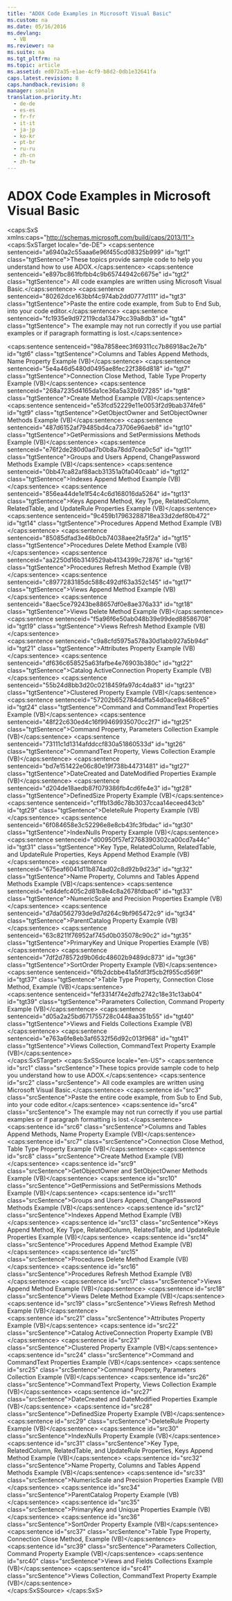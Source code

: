 ```yaml
---
title: "ADOX Code Examples in Microsoft Visual Basic"
ms.custom: na
ms.date: 05/16/2016
ms.devlang: 
  - VB
ms.reviewer: na
ms.suite: na
ms.tgt_pltfrm: na
ms.topic: article
ms.assetid: ed072a35-e1ae-4cf9-b8d2-0db1e32641fa
caps.latest.revision: 8
caps.handback.revision: 8
manager: sonalm
translation.priority.ht: 
  - de-de
  - es-es
  - fr-fr
  - it-it
  - ja-jp
  - ko-kr
  - pt-br
  - ru-ru
  - zh-cn
  - zh-tw
---
```

# ADOX Code Examples in Microsoft Visual Basic
<?xml version="1.0" encoding="utf-8"?>
<caps:SxS xmlns:caps="http://schemas.microsoft.com/build/caps/2013/11">
  <caps:SxSTarget locale="de-DE">
    <developerReferenceWithoutSyntaxDocument xsi:schemaLocation="http://ddue.schemas.microsoft.com/authoring/2003/5 http://dduestorage.blob.core.windows.net/ddueschema/developer.xsd" xmlns="http://ddue.schemas.microsoft.com/authoring/2003/5" xmlns:xlink="http://www.w3.org/1999/xlink" xmlns:xsi="http://www.w3.org/2001/XMLSchema-instance">
      <introduction>
        <para>
          <caps:sentence sentenceid="a6940a2c55aaa6e96f455cd08325b999" id="tgt1" class="tgtSentence">These topics provide sample code to help you understand how to use ADOX.</caps:sentence>
          <caps:sentence sentenceid="e897bc861fbfbb4c9b65744942c6675e" id="tgt2" class="tgtSentence"> All code examples are written using Microsoft Visual Basic.</caps:sentence>
        </para>
        <alert class="note">
          <para>
            <caps:sentence sentenceid="80262dce163bbf4c974ab2dd0777d111" id="tgt3" class="tgtSentence">Paste the entire code example, from Sub to End Sub, into your code editor.</caps:sentence>
            <caps:sentence sentenceid="fc1935e9d972119cda13479cc39a8db3" id="tgt4" class="tgtSentence"> The example may not run correctly if you use partial examples or if paragraph formatting is lost.</caps:sentence>
          </para>
        </alert>
      </introduction>
      <section>
        <title>
          <caps:sentence sentenceid="a9ac5a6cc3cbe84f9c18323af2b9007f" id="tgt5" class="tgtSentence">Methods</caps:sentence>
        </title>
        <content>
          <list class="bullet">
            <listItem>
              <para>
                <legacyLink xlink:href="678e5546-df5d-4cd0-bfe9-6cf13cb385c0">
                  <caps:sentence sentenceid="98a7858eec3f69311cc7b86918ac2e7b" id="tgt6" class="tgtSentence">Columns and Tables Append Methods, Name Property Example (VB)</caps:sentence>
                </legacyLink>
              </para>
            </listItem>
            <listItem>
              <para>
                <legacyLink xlink:href="f88e7a3b-19ed-46e2-b2ce-3b611d9b8166">
                  <caps:sentence sentenceid="5e4a46d5480d0495ae8fec22f386d818" id="tgt7" class="tgtSentence">Connection Close Method, Table Type Property Example (VB)</caps:sentence>
                </legacyLink>
              </para>
            </listItem>
            <listItem>
              <para>
                <legacyLink xlink:href="d7ea0244-596a-404e-8f30-71cadab8d8fc">
                  <caps:sentence sentenceid="268a7235d4165da1ce36a5a32b927285" id="tgt8" class="tgtSentence">Create Method Example (VB)</caps:sentence>
                </legacyLink>
              </para>
            </listItem>
            <listItem>
              <para>
                <legacyLink xlink:href="e44ec3d4-42ae-447d-aaed-bdea53cb0cca">
                  <caps:sentence sentenceid="e53fcd52229e11e0053f2d9bab374fe6" id="tgt9" class="tgtSentence">GetObjectOwner and SetObjectOwner Methods Example (VB)</caps:sentence>
                </legacyLink>
              </para>
            </listItem>
            <listItem>
              <para>
                <legacyLink xlink:href="aa366d98-8c7a-4189-bdd8-1d663b243d33">
                  <caps:sentence sentenceid="487d6152af79485bd4ca73706e96aeb8" id="tgt10" class="tgtSentence">GetPermissions and SetPermissions Methods Example (VB)</caps:sentence>
                </legacyLink>
              </para>
            </listItem>
            <listItem>
              <para>
                <legacyLink xlink:href="c9426757-9cdd-4a95-b506-d3d011569109">
                  <caps:sentence sentenceid="e76f2de280d0ad7b0b8a78dd7cea0c5d" id="tgt11" class="tgtSentence">Groups and Users Append, ChangePassword Methods Example (VB)</caps:sentence>
                </legacyLink>
              </para>
            </listItem>
            <listItem>
              <para>
                <legacyLink xlink:href="50f87e27-1bf9-427c-9b1d-704a672434d2">
                  <caps:sentence sentenceid="0bb47ca82af88acb31351a0fa040caab" id="tgt12" class="tgtSentence">Indexes Append Method Example (VB)</caps:sentence>
                </legacyLink>
              </para>
            </listItem>
            <listItem>
              <para>
                <legacyLink xlink:href="13b5b1c3-6af6-439e-bb65-976578ba6bc2">
                  <caps:sentence sentenceid="856ea44de1e1f54c4c6d168016da5264" id="tgt13" class="tgtSentence">Keys Append Method, Key Type, RelatedColumn, RelatedTable, and UpdateRule Properties Example (VB)</caps:sentence>
                </legacyLink>
              </para>
            </listItem>
            <listItem>
              <para>
                <legacyLink xlink:href="ce83b966-474b-4f57-8eb9-370996dfc5c0">
                  <caps:sentence sentenceid="9c459b17963288718ea33d2def80b472" id="tgt14" class="tgtSentence">Procedures Append Method Example (VB)</caps:sentence>
                </legacyLink>
              </para>
            </listItem>
            <listItem>
              <para>
                <legacyLink xlink:href="94f1ac93-e778-4a40-a85e-94bce5316ac7">
                  <caps:sentence sentenceid="85085dfad3e46b0cb74038aee2fa5f2a" id="tgt15" class="tgtSentence">Procedures Delete Method Example (VB)</caps:sentence>
                </legacyLink>
              </para>
            </listItem>
            <listItem>
              <para>
                <legacyLink xlink:href="499679bd-287b-487d-bdfb-3803abffec1c">
                  <caps:sentence sentenceid="aa2250d16b3149529ab4134399c72876" id="tgt16" class="tgtSentence">Procedures Refresh Method Example (VB)</caps:sentence>
                </legacyLink>
              </para>
            </listItem>
            <listItem>
              <para>
                <legacyLink xlink:href="b5b4c082-ac29-4f49-a8b8-e21b554c9b0d">
                  <caps:sentence sentenceid="c8977283185dc588c492df63a352c145" id="tgt17" class="tgtSentence">Views Append Method Example (VB)</caps:sentence>
                </legacyLink>
              </para>
            </listItem>
            <listItem>
              <para>
                <legacyLink xlink:href="17df2a83-4166-4df8-8c17-0a33aaac8582">
                  <caps:sentence sentenceid="8aec5ce79243be88657df0e8ae376a33" id="tgt18" class="tgtSentence">Views Delete Method Example (VB)</caps:sentence>
                </legacyLink>
              </para>
            </listItem>
            <listItem>
              <para>
                <legacyLink xlink:href="cdad2d66-6ade-40dc-9e74-e40cfa9bc127">
                  <caps:sentence sentenceid="f5a96f6e50ab048b39e99ded88586708" id="tgt19" class="tgtSentence">Views Refresh Method Example (VB)</caps:sentence>
                </legacyLink>
              </para>
            </listItem>
          </list>
        </content>
      </section>
      <section>
        <title>
          <caps:sentence sentenceid="74693d2fc58b46bd06410f278e39aa71" id="tgt20" class="tgtSentence">Properties</caps:sentence>
        </title>
        <content>
          <list class="bullet">
            <listItem>
              <para>
                <legacyLink xlink:href="c0ed8195-09af-42c8-99c7-038ecc8a5c9f">
                  <caps:sentence sentenceid="c9a8cfd5975a578a30d1abb927a5b94d" id="tgt21" class="tgtSentence">Attributes Property Example (VB)</caps:sentence>
                </legacyLink>
              </para>
            </listItem>
            <listItem>
              <para>
                <legacyLink xlink:href="bb3274b1-764d-43a7-a49f-ef55680ecd26">
                  <caps:sentence sentenceid="df636c658525a63fafbe4e76903b380c" id="tgt22" class="tgtSentence">Catalog ActiveConnection Property Example (VB)</caps:sentence>
                </legacyLink>
              </para>
            </listItem>
            <listItem>
              <para>
                <legacyLink xlink:href="1cd30769-c8af-43e7-be27-12ed0434daa1">
                  <caps:sentence sentenceid="55b24d8bb3d20c0218459fa97dc4da83" id="tgt23" class="tgtSentence">Clustered Property Example (VB)</caps:sentence>
                </legacyLink>
              </para>
            </listItem>
            <listItem>
              <para>
                <legacyLink xlink:href="413263a8-05c0-4404-929d-69f82b987ba3">
                  <caps:sentence sentenceid="57202b652784daffa54d0ace9a468ce5" id="tgt24" class="tgtSentence">Command and CommandText Properties Example (VB)</caps:sentence>
                </legacyLink>
              </para>
            </listItem>
            <listItem>
              <para>
                <legacyLink xlink:href="7df1089e-69b7-476e-9244-19947c087351">
                  <caps:sentence sentenceid="48f22c630ed4c16f99469935070cc2f7" id="tgt25" class="tgtSentence">Command Property, Parameters Collection Example (VB)</caps:sentence>
                </legacyLink>
              </para>
            </listItem>
            <listItem>
              <para>
                <legacyLink xlink:href="a05a0190-352d-44ff-9488-0c94e9fb656e">
                  <caps:sentence sentenceid="73111c1d1314afddccf830a51860533d" id="tgt26" class="tgtSentence">CommandText Property, Views Collection Example (VB)</caps:sentence>
                </legacyLink>
              </para>
            </listItem>
            <listItem>
              <para>
                <legacyLink xlink:href="d608ea35-6e68-402f-8184-a5041e408678">
                  <caps:sentence sentenceid="bd7e151422e06c80e19f738b44731481" id="tgt27" class="tgtSentence">DateCreated and DateModified Properties Example (VB)</caps:sentence>
                </legacyLink>
              </para>
            </listItem>
            <listItem>
              <para>
                <legacyLink xlink:href="4dda2239-7ab5-4729-9c63-eb530803f7d9">
                  <caps:sentence sentenceid="d204de18aedb87f079386fb4cd6fe4e3" id="tgt28" class="tgtSentence">DefinedSize Property Example (VB)</caps:sentence>
                </legacyLink>
              </para>
            </listItem>
            <listItem>
              <para>
                <legacyLink xlink:href="9ba00118-a80d-4a6d-a7d6-4f5492fb7ded">
                  <caps:sentence sentenceid="cf1fb13d6c78b3037ccaa14eceed43cb" id="tgt29" class="tgtSentence">DeleteRule Property Example (VB)</caps:sentence>
                </legacyLink>
              </para>
            </listItem>
            <listItem>
              <para>
                <legacyLink xlink:href="45204669-32c0-4690-aab9-ddf0fd71ae48">
                  <caps:sentence sentenceid="6f084658e3c52296e8e8cb43fc3fbdac" id="tgt30" class="tgtSentence">IndexNulls Property Example (VB)</caps:sentence>
                </legacyLink>
              </para>
            </listItem>
            <listItem>
              <para>
                <legacyLink xlink:href="13b5b1c3-6af6-439e-bb65-976578ba6bc2">
                  <caps:sentence sentenceid="d00950f57ef2768390302ca00cd7a44c" id="tgt31" class="tgtSentence">Key Type, RelatedColumn, RelatedTable, and UpdateRule Properties, Keys Append Method Example (VB)</caps:sentence>
                </legacyLink>
              </para>
            </listItem>
            <listItem>
              <para>
                <legacyLink xlink:href="678e5546-df5d-4cd0-bfe9-6cf13cb385c0">
                  <caps:sentence sentenceid="675eaf6041d11b874ad02c8d92b9d23d" id="tgt32" class="tgtSentence">Name Property, Columns and Tables Append Methods Example (VB)</caps:sentence>
                </legacyLink>
              </para>
            </listItem>
            <listItem>
              <para>
                <legacyLink xlink:href="ea2ec614-34c8-41b7-8ebd-063798bd56b4">
                  <caps:sentence sentenceid="ed4defc405c2d81b8e4c8a2678fdbac6" id="tgt33" class="tgtSentence">NumericScale and Precision Properties Example (VB)</caps:sentence>
                </legacyLink>
              </para>
            </listItem>
            <listItem>
              <para>
                <legacyLink xlink:href="448bc850-7584-4c5f-89f3-5f4fee88b259">
                  <caps:sentence sentenceid="d7da0562793de9d7d264c9bf965472c9" id="tgt34" class="tgtSentence">ParentCatalog Property Example (VB)</caps:sentence>
                </legacyLink>
              </para>
            </listItem>
            <listItem>
              <para>
                <legacyLink xlink:href="f536acac-06ea-4b39-bfba-ee9902b01615">
                  <caps:sentence sentenceid="63c8211f76952af745d0b035078c90c2" id="tgt35" class="tgtSentence">PrimaryKey and Unique Properties Example (VB)</caps:sentence>
                </legacyLink>
              </para>
            </listItem>
            <listItem>
              <para>
                <legacyLink xlink:href="d9502254-d89b-4bcb-94f1-6418f89e7f30">
                  <caps:sentence sentenceid="7df2d78572d9b06dc48602b9489dc873" id="tgt36" class="tgtSentence">SortOrder Property Example (VB)</caps:sentence>
                </legacyLink>
              </para>
            </listItem>
            <listItem>
              <para>
                <legacyLink xlink:href="f88e7a3b-19ed-46e2-b2ce-3b611d9b8166">
                  <caps:sentence sentenceid="6fb2dcbbe41a5fdf3f5cb2f955cd569f" id="tgt37" class="tgtSentence">Table Type Property, Connection Close Method, Example (VB)</caps:sentence>
                </legacyLink>
              </para>
            </listItem>
          </list>
        </content>
      </section>
      <section>
        <title>
          <caps:sentence sentenceid="0b9abfe67cc31fcf1ecd022eb19a5216" id="tgt38" class="tgtSentence">Collections</caps:sentence>
        </title>
        <content>
          <list class="bullet">
            <listItem>
              <para>
                <legacyLink xlink:href="7df1089e-69b7-476e-9244-19947c087351">
                  <caps:sentence sentenceid="fef3314f74e2dfb2742c18e31c13ab04" id="tgt39" class="tgtSentence">Parameters Collection, Command Property Example (VB)</caps:sentence>
                </legacyLink>
              </para>
            </listItem>
            <listItem>
              <para>
                <legacyLink xlink:href="d8304849-3f80-4cf3-9425-529d2a8ebedd">
                  <caps:sentence sentenceid="d05a2a25bd671755728c0448aa351b55" id="tgt40" class="tgtSentence">Views and Fields Collections Example (VB)</caps:sentence>
                </legacyLink>
              </para>
            </listItem>
            <listItem>
              <para>
                <legacyLink xlink:href="a05a0190-352d-44ff-9488-0c94e9fb656e">
                  <caps:sentence sentenceid="e763a6fe8eb3af6532f56d92c013f968" id="tgt41" class="tgtSentence">Views Collection, CommandText Property Example (VB)</caps:sentence>
                </legacyLink>
              </para>
            </listItem>
          </list>
        </content>
      </section>
      <relatedTopics></relatedTopics>
    </developerReferenceWithoutSyntaxDocument>
  </caps:SxSTarget>
  <caps:SxSSource locale="en-US">
    <developerReferenceWithoutSyntaxDocument xsi:schemaLocation="http://ddue.schemas.microsoft.com/authoring/2003/5 http://dduestorage.blob.core.windows.net/ddueschema/developer.xsd" xmlns="http://ddue.schemas.microsoft.com/authoring/2003/5" xmlns:xlink="http://www.w3.org/1999/xlink" xmlns:xsi="http://www.w3.org/2001/XMLSchema-instance">
      <introduction>
        <para>
          <caps:sentence id="src1" class="srcSentence">These topics provide sample code to help you understand how to use ADOX.</caps:sentence>
          <caps:sentence id="src2" class="srcSentence"> All code examples are written using Microsoft Visual Basic.</caps:sentence>
        </para>
        <alert class="note">
          <para>
            <caps:sentence id="src3" class="srcSentence">Paste the entire code example, from Sub to End Sub, into your code editor.</caps:sentence>
            <caps:sentence id="src4" class="srcSentence"> The example may not run correctly if you use partial examples or if paragraph formatting is lost.</caps:sentence>
          </para>
        </alert>
      </introduction>
      <section>
        <title>
          <caps:sentence id="src5" class="srcSentence">Methods</caps:sentence>
        </title>
        <content>
          <list class="bullet">
            <listItem>
              <para>
                <legacyLink xlink:href="678e5546-df5d-4cd0-bfe9-6cf13cb385c0">
                  <caps:sentence id="src6" class="srcSentence">Columns and Tables Append Methods, Name Property Example (VB)</caps:sentence>
                </legacyLink>
              </para>
            </listItem>
            <listItem>
              <para>
                <legacyLink xlink:href="f88e7a3b-19ed-46e2-b2ce-3b611d9b8166">
                  <caps:sentence id="src7" class="srcSentence">Connection Close Method, Table Type Property Example (VB)</caps:sentence>
                </legacyLink>
              </para>
            </listItem>
            <listItem>
              <para>
                <legacyLink xlink:href="d7ea0244-596a-404e-8f30-71cadab8d8fc">
                  <caps:sentence id="src8" class="srcSentence">Create Method Example (VB)</caps:sentence>
                </legacyLink>
              </para>
            </listItem>
            <listItem>
              <para>
                <legacyLink xlink:href="e44ec3d4-42ae-447d-aaed-bdea53cb0cca">
                  <caps:sentence id="src9" class="srcSentence">GetObjectOwner and SetObjectOwner Methods Example (VB)</caps:sentence>
                </legacyLink>
              </para>
            </listItem>
            <listItem>
              <para>
                <legacyLink xlink:href="aa366d98-8c7a-4189-bdd8-1d663b243d33">
                  <caps:sentence id="src10" class="srcSentence">GetPermissions and SetPermissions Methods Example (VB)</caps:sentence>
                </legacyLink>
              </para>
            </listItem>
            <listItem>
              <para>
                <legacyLink xlink:href="c9426757-9cdd-4a95-b506-d3d011569109">
                  <caps:sentence id="src11" class="srcSentence">Groups and Users Append, ChangePassword Methods Example (VB)</caps:sentence>
                </legacyLink>
              </para>
            </listItem>
            <listItem>
              <para>
                <legacyLink xlink:href="50f87e27-1bf9-427c-9b1d-704a672434d2">
                  <caps:sentence id="src12" class="srcSentence">Indexes Append Method Example (VB)</caps:sentence>
                </legacyLink>
              </para>
            </listItem>
            <listItem>
              <para>
                <legacyLink xlink:href="13b5b1c3-6af6-439e-bb65-976578ba6bc2">
                  <caps:sentence id="src13" class="srcSentence">Keys Append Method, Key Type, RelatedColumn, RelatedTable, and UpdateRule Properties Example (VB)</caps:sentence>
                </legacyLink>
              </para>
            </listItem>
            <listItem>
              <para>
                <legacyLink xlink:href="ce83b966-474b-4f57-8eb9-370996dfc5c0">
                  <caps:sentence id="src14" class="srcSentence">Procedures Append Method Example (VB)</caps:sentence>
                </legacyLink>
              </para>
            </listItem>
            <listItem>
              <para>
                <legacyLink xlink:href="94f1ac93-e778-4a40-a85e-94bce5316ac7">
                  <caps:sentence id="src15" class="srcSentence">Procedures Delete Method Example (VB)</caps:sentence>
                </legacyLink>
              </para>
            </listItem>
            <listItem>
              <para>
                <legacyLink xlink:href="499679bd-287b-487d-bdfb-3803abffec1c">
                  <caps:sentence id="src16" class="srcSentence">Procedures Refresh Method Example (VB)</caps:sentence>
                </legacyLink>
              </para>
            </listItem>
            <listItem>
              <para>
                <legacyLink xlink:href="b5b4c082-ac29-4f49-a8b8-e21b554c9b0d">
                  <caps:sentence id="src17" class="srcSentence">Views Append Method Example (VB)</caps:sentence>
                </legacyLink>
              </para>
            </listItem>
            <listItem>
              <para>
                <legacyLink xlink:href="17df2a83-4166-4df8-8c17-0a33aaac8582">
                  <caps:sentence id="src18" class="srcSentence">Views Delete Method Example (VB)</caps:sentence>
                </legacyLink>
              </para>
            </listItem>
            <listItem>
              <para>
                <legacyLink xlink:href="cdad2d66-6ade-40dc-9e74-e40cfa9bc127">
                  <caps:sentence id="src19" class="srcSentence">Views Refresh Method Example (VB)</caps:sentence>
                </legacyLink>
              </para>
            </listItem>
          </list>
        </content>
      </section>
      <section>
        <title>
          <caps:sentence id="src20" class="srcSentence">Properties</caps:sentence>
        </title>
        <content>
          <list class="bullet">
            <listItem>
              <para>
                <legacyLink xlink:href="c0ed8195-09af-42c8-99c7-038ecc8a5c9f">
                  <caps:sentence id="src21" class="srcSentence">Attributes Property Example (VB)</caps:sentence>
                </legacyLink>
              </para>
            </listItem>
            <listItem>
              <para>
                <legacyLink xlink:href="bb3274b1-764d-43a7-a49f-ef55680ecd26">
                  <caps:sentence id="src22" class="srcSentence">Catalog ActiveConnection Property Example (VB)</caps:sentence>
                </legacyLink>
              </para>
            </listItem>
            <listItem>
              <para>
                <legacyLink xlink:href="1cd30769-c8af-43e7-be27-12ed0434daa1">
                  <caps:sentence id="src23" class="srcSentence">Clustered Property Example (VB)</caps:sentence>
                </legacyLink>
              </para>
            </listItem>
            <listItem>
              <para>
                <legacyLink xlink:href="413263a8-05c0-4404-929d-69f82b987ba3">
                  <caps:sentence id="src24" class="srcSentence">Command and CommandText Properties Example (VB)</caps:sentence>
                </legacyLink>
              </para>
            </listItem>
            <listItem>
              <para>
                <legacyLink xlink:href="7df1089e-69b7-476e-9244-19947c087351">
                  <caps:sentence id="src25" class="srcSentence">Command Property, Parameters Collection Example (VB)</caps:sentence>
                </legacyLink>
              </para>
            </listItem>
            <listItem>
              <para>
                <legacyLink xlink:href="a05a0190-352d-44ff-9488-0c94e9fb656e">
                  <caps:sentence id="src26" class="srcSentence">CommandText Property, Views Collection Example (VB)</caps:sentence>
                </legacyLink>
              </para>
            </listItem>
            <listItem>
              <para>
                <legacyLink xlink:href="d608ea35-6e68-402f-8184-a5041e408678">
                  <caps:sentence id="src27" class="srcSentence">DateCreated and DateModified Properties Example (VB)</caps:sentence>
                </legacyLink>
              </para>
            </listItem>
            <listItem>
              <para>
                <legacyLink xlink:href="4dda2239-7ab5-4729-9c63-eb530803f7d9">
                  <caps:sentence id="src28" class="srcSentence">DefinedSize Property Example (VB)</caps:sentence>
                </legacyLink>
              </para>
            </listItem>
            <listItem>
              <para>
                <legacyLink xlink:href="9ba00118-a80d-4a6d-a7d6-4f5492fb7ded">
                  <caps:sentence id="src29" class="srcSentence">DeleteRule Property Example (VB)</caps:sentence>
                </legacyLink>
              </para>
            </listItem>
            <listItem>
              <para>
                <legacyLink xlink:href="45204669-32c0-4690-aab9-ddf0fd71ae48">
                  <caps:sentence id="src30" class="srcSentence">IndexNulls Property Example (VB)</caps:sentence>
                </legacyLink>
              </para>
            </listItem>
            <listItem>
              <para>
                <legacyLink xlink:href="13b5b1c3-6af6-439e-bb65-976578ba6bc2">
                  <caps:sentence id="src31" class="srcSentence">Key Type, RelatedColumn, RelatedTable, and UpdateRule Properties, Keys Append Method Example (VB)</caps:sentence>
                </legacyLink>
              </para>
            </listItem>
            <listItem>
              <para>
                <legacyLink xlink:href="678e5546-df5d-4cd0-bfe9-6cf13cb385c0">
                  <caps:sentence id="src32" class="srcSentence">Name Property, Columns and Tables Append Methods Example (VB)</caps:sentence>
                </legacyLink>
              </para>
            </listItem>
            <listItem>
              <para>
                <legacyLink xlink:href="ea2ec614-34c8-41b7-8ebd-063798bd56b4">
                  <caps:sentence id="src33" class="srcSentence">NumericScale and Precision Properties Example (VB)</caps:sentence>
                </legacyLink>
              </para>
            </listItem>
            <listItem>
              <para>
                <legacyLink xlink:href="448bc850-7584-4c5f-89f3-5f4fee88b259">
                  <caps:sentence id="src34" class="srcSentence">ParentCatalog Property Example (VB)</caps:sentence>
                </legacyLink>
              </para>
            </listItem>
            <listItem>
              <para>
                <legacyLink xlink:href="f536acac-06ea-4b39-bfba-ee9902b01615">
                  <caps:sentence id="src35" class="srcSentence">PrimaryKey and Unique Properties Example (VB)</caps:sentence>
                </legacyLink>
              </para>
            </listItem>
            <listItem>
              <para>
                <legacyLink xlink:href="d9502254-d89b-4bcb-94f1-6418f89e7f30">
                  <caps:sentence id="src36" class="srcSentence">SortOrder Property Example (VB)</caps:sentence>
                </legacyLink>
              </para>
            </listItem>
            <listItem>
              <para>
                <legacyLink xlink:href="f88e7a3b-19ed-46e2-b2ce-3b611d9b8166">
                  <caps:sentence id="src37" class="srcSentence">Table Type Property, Connection Close Method, Example (VB)</caps:sentence>
                </legacyLink>
              </para>
            </listItem>
          </list>
        </content>
      </section>
      <section>
        <title>
          <caps:sentence id="src38" class="srcSentence">Collections</caps:sentence>
        </title>
        <content>
          <list class="bullet">
            <listItem>
              <para>
                <legacyLink xlink:href="7df1089e-69b7-476e-9244-19947c087351">
                  <caps:sentence id="src39" class="srcSentence">Parameters Collection, Command Property Example (VB)</caps:sentence>
                </legacyLink>
              </para>
            </listItem>
            <listItem>
              <para>
                <legacyLink xlink:href="d8304849-3f80-4cf3-9425-529d2a8ebedd">
                  <caps:sentence id="src40" class="srcSentence">Views and Fields Collections Example (VB)</caps:sentence>
                </legacyLink>
              </para>
            </listItem>
            <listItem>
              <para>
                <legacyLink xlink:href="a05a0190-352d-44ff-9488-0c94e9fb656e">
                  <caps:sentence id="src41" class="srcSentence">Views Collection, CommandText Property Example (VB)</caps:sentence>
                </legacyLink>
              </para>
            </listItem>
          </list>
        </content>
      </section>
      <relatedTopics></relatedTopics>
    </developerReferenceWithoutSyntaxDocument>
  </caps:SxSSource>
</caps:SxS>